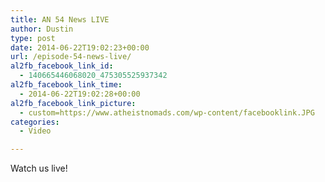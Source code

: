 ```yaml
---
title: AN 54 News LIVE
author: Dustin
type: post
date: 2014-06-22T19:02:23+00:00
url: /episode-54-news-live/
al2fb_facebook_link_id:
  - 140665446068020_475305525937342
al2fb_facebook_link_time:
  - 2014-06-22T19:02:28+00:00
al2fb_facebook_link_picture:
  - custom=https://www.atheistnomads.com/wp-content/facebooklink.JPG
categories:
  - Video

---
```

Watch us live! 

<div class="embed-container">
</div>